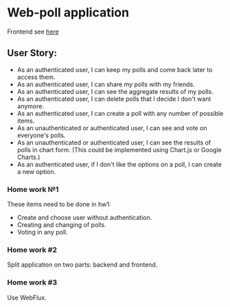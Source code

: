 # Web-poll application
Frontend see [here](https://github.com/MaxHlystov/polling-app-react-frontend)

## User Story:

-    As an authenticated user, I can keep my polls and come back later to access them.
-    As an authenticated user, I can share my polls with my friends.
-    As an authenticated user, I can see the aggregate results of my polls.
-    As an authenticated user, I can delete polls that I decide I don't want anymore.
-    As an authenticated user, I can create a poll with any number of possible items.
-    As an unauthenticated or authenticated user, I can see and vote on everyone's polls.
-    As an unauthenticated or authenticated user, I can see the results of polls in chart form. (This could be implemented using Chart.js or Google Charts.)
-    As an authenticated user, if I don't like the options on a poll, I can create a new option.

### Home work №1
These items need to be done in hw1:
- Create and choose user without authentication.
- Creating and changing of polls.
- Voting in any poll.


### Home work #2
Split application on two parts: backend and frontend.


### Home work #3
Use WebFlux. 